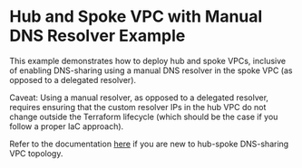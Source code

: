 # Hub and Spoke VPC with Manual DNS Resolver Example

This example demonstrates how to deploy hub and spoke VPCs, inclusive of enabling DNS-sharing using a manual DNS resolver in the spoke VPC (as opposed to a delegated resolver).

Caveat: Using a manual resolver, as opposed to a delegated resolver, requires ensuring that the custom resolver IPs in the hub VPC do not change outside the Terraform lifecycle (which should be the case if you follow a proper IaC approach).

Refer to the documentation [here](../hub-spoke-delegated-resolver/) if you are new to hub-spoke DNS-sharing VPC topology.

